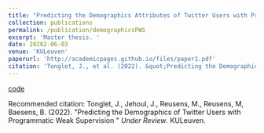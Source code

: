 ```yaml
---
title: "Predicting the Demographics Attributes of Twitter Users with Programmatic Weak Supervision"
collection: publications
permalink: /publication/demographicsPWS
excerpt: 'Master thesis. '
date: 20202-06-03
venue: 'KULeuven'
paperurl: 'http://academicpages.github.io/files/paper1.pdf'
citation: 'Tonglet, J., et al. (2022). &quot;Predicting the Demographics of Twitter Users with Programmatic Weak Supervision.&quot; <i>Under Review </i>.'
---
```


<!-- [Download paper here](http://academicpages.github.io/files/paper1.pdf) -->
[code](https://github.com/jtonglet/Demographics-PWS)

Recommended citation: Tonglet, J., Jehoul, J., Reusens, M., Reusens, M, Baesens, B. (2022). "Predicting the Demographics of Twitter Users with Programmatic Weak Supervision " <i>Under Review</i>. KULeuven.
